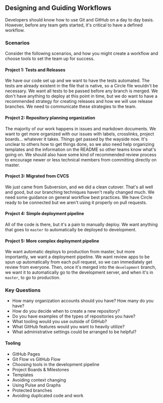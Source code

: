 ## Designing and Guiding Workflows

Developers should know how to use Git and GitHub on a day to day basis. However, before any team gets started, it's critical to have a defined workflow.

### Scenarios

Consider the following scenarios, and how you might create a workflow and choose tools to set the team up for success.

#### Project 1: Tests and Releases
We have our code set up and we want to have the tests automated. The tests are already existent in the file that is native, so a Circle file wouldn't be necessary. We want all tests to be passed before any branch is merged.  We don't have anything to deploy at this point in time, but we do want to have a recommended strategy for creating releases and how we will use release branches. We need to communicate these strategies to the team.

#### Project 2: Repository planning organization
The majority of our work happens in issues and markdown documents. We want to get more organized with our issues with labels, crosslinks, project boards... whatever it takes. Things get passed by the wayside now. It's unclear to others how to get things done, so we also need help organizing templates and the information on the README so other teams know what's going on. We should also have some kind of recommended review process to encourage newer or less technical members from committing directly on master.  

#### Project 3: Migrated from CVCS
We just came from Subversion, and we did a clean cutover. That's all well and good, but our branching techniques haven't really changed much. We need some guidance on general workflow best practices. We have Circle ready to be connected but we aren't using it properly on pull requests.

#### Project 4: Simple deployment pipeline
All of the code is there, but it's a pain to manually deploy. We want anything that goes to `master` to automatically be deployed to development.

#### Project 5: More complex deployment pipeline
We want automatic deploys to production from master, but more importantly, we want a deployment pipeline. We want review apps to be spun up automatically from each pull request, so we can immediately get review from everyone. Then, once it's merged into the `development` branch, we want it to automatically go to the development server, and when it's in `master`, to go to production.


### Key Questions
- How many organization accounts should you have? How many do you have?
- How do you decide when to create a new repository?
- Do you have examples of the types of repositories you have?
- What tooling would you use outside of GitHub?
- What GitHub features would you want to heavily utilize?
- What administrative settings could be arranged to be helpful?

#### Tooling

- GitHub Pages
- Git Flow vs GitHub Flow
- Choosing tools in the development pipeline
- Project Boards &  Milestones
- Templates
- Avoiding context changing
- Using Pulse and Graphs
- Protected branches
- Avoiding duplicated code and work
